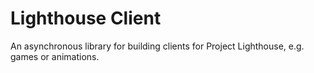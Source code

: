 # Lighthouse Client

An asynchronous library for building clients for Project Lighthouse, e.g. games or animations.
